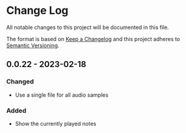 # Change Log

All notable changes to this project will be documented in this file.

The format is based on [Keep a Changelog](http://keepachangelog.com/) and this project adheres to [Semantic Versioning](http://semver.org/).

## 0.0.22 - 2023-02-18
### Changed
- Use a single file for all audio samples
### Added
- Show the currently played notes
